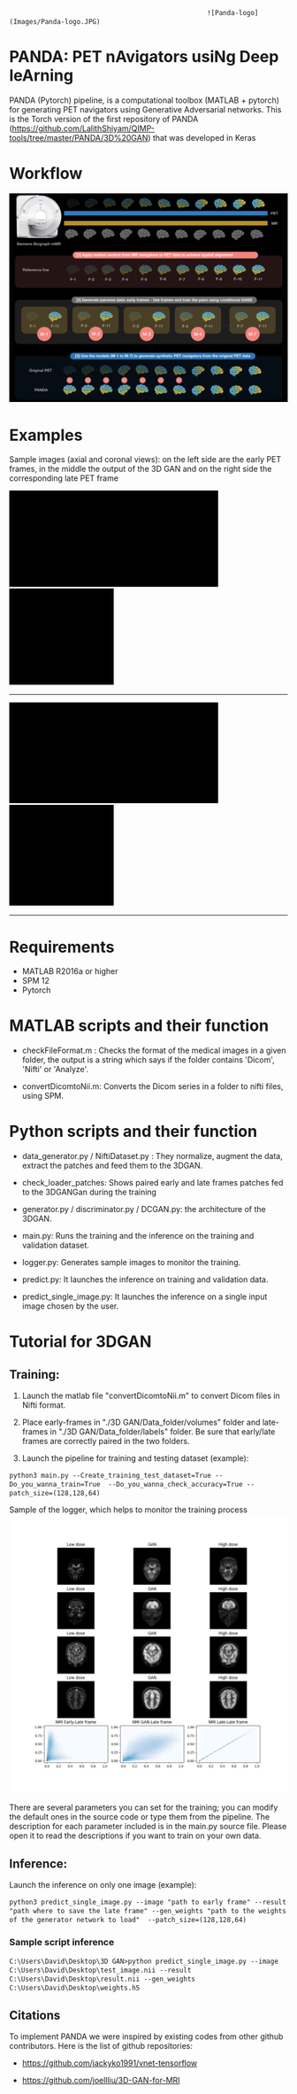                                                       ![Panda-logo](Images/Panda-logo.JPG)

# PANDA: PET nAvigators usiNg Deep leArning

PANDA (Pytorch) pipeline, is a computational toolbox (MATLAB + pytorch) for generating PET navigators using Generative Adversarial networks. 
This is the Torch version of the first repository of PANDA (https://github.com/LalithShiyam/QIMP-tools/tree/master/PANDA/3D%20GAN) that was developed in Keras

# Workflow

![PANDA-workflow](Images/PANDA-workflow.png)

# Examples

Sample images (axial and coronal views): on the left side are the early PET frames, in the middle the output of the 3D GAN and on the right side the corresponding late PET frame

![Low dose](Images/low_dose_axial.gif)![GAN](Images/gan_axial.gif)![High dose](Images/high_dose_axial.gif)
*******************************************************************************
![Low dose](Images/low_dose_coronal.gif)![GAN](Images/gan_coronal.gif)![High dose](Images/high_dose_coronal.gif)
*******************************************************************************
# Requirements

- MATLAB R2016a or higher
- SPM 12
- Pytorch

# MATLAB scripts and their function 

- checkFileFormat.m : Checks the format of the medical images in a given folder, the output is a string which says if the folder contains 'Dicom', 'Nifti' or 'Analyze'.

- convertDicomtoNii.m: Converts the Dicom series in a folder to nifti files, using SPM.

# Python scripts and their function

- data_generator.py / NiftiDataset.py : They normalize, augment the data, extract the patches and feed them to the 3DGAN. 

- check_loader_patches: Shows paired early and late frames patches fed to the 3DGANGan during the training  

- generator.py / discriminator.py / DCGAN.py: the architecture of the 3DGAN.

- main.py: Runs the training and the inference on the training and validation dataset.

- logger.py: Generates sample images to monitor the training.

- predict.py: It launches the inference on training and validation data.

- predict_single_image.py: It launches the inference on a single input image chosen by the user.

# Tutorial for 3DGAN

## Training:

1) Launch the matlab file "convertDicomtoNii.m" to convert Dicom files in Nifti format.

2) Place early-frames in "./3D GAN/Data_folder/volumes" folder and late-frames in "./3D GAN/Data_folder/labels" folder. Be sure that early/late frames are correctly paired in the two folders.

3) Launch the pipeline for training and testing dataset (example): 
```console
python3 main.py --Create_training_test_dataset=True --Do_you_wanna_train=True  --Do_you_wanna_check_accuracy=True --patch_size=(128,128,64)
```
Sample of the logger, which helps to monitor the training process
![logger](Images/epoch_80.png)

There are several parameters you can set for the training; you can modify the default ones in the source code or type them from the pipeline. The description for each parameter included is in the main.py source file.
Please open it to read the descriptions if you want to train on your own data.

## Inference:

Launch the inference on only one image (example):

```console
python3 predict_single_image.py --image "path to early frame" --result "path where to save the late frame" --gen_weights "path to the weights of the generator network to load"  --patch_size=(128,128,64)
```
### Sample script inference
```console
C:\Users\David\Desktop\3D GAN>python predict_single_image.py --image C:\Users\David\Desktop\test_image.nii --result C:\Users\David\Desktop\result.nii --gen_weights C:\Users\David\Desktop\weights.h5
```

## Citations

To implement PANDA we were inspired by existing codes from other github contributors. Here is the list of github repositories:

- https://github.com/jackyko1991/vnet-tensorflow

- https://github.com/joellliu/3D-GAN-for-MRI



